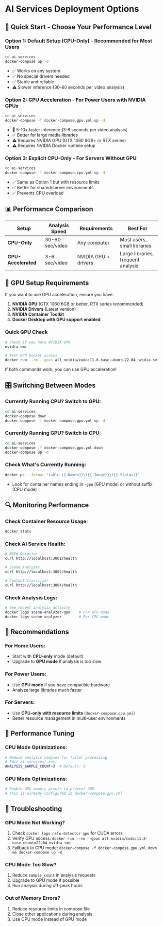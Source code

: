 # AI Services Deployment Options

## 🚀 Quick Start - Choose Your Performance Level

### Option 1: Default Setup (CPU-Only) - **Recommended for Most Users**
```bash
cd ai-services
docker-compose up -d
```
- ✅ Works on any system
- ✅ No special drivers needed
- ✅ Stable and reliable
- ⚠️ Slower inference (30-60 seconds per video analysis)

### Option 2: GPU Acceleration - **For Power Users with NVIDIA GPUs**
```bash
cd ai-services
docker-compose -f docker-compose.gpu.yml up -d
```
- 🚀 5-10x faster inference (3-6 seconds per video analysis)
- ✅ Better for large media libraries
- ⚠️ Requires NVIDIA GPU (GTX 1060 6GB+ or RTX series)
- ⚠️ Requires NVIDIA Docker runtime setup

### Option 3: Explicit CPU-Only - **For Servers Without GPU**
```bash
cd ai-services
docker-compose -f docker-compose.cpu.yml up -d
```
- ✅ Same as Option 1 but with resource limits
- ✅ Better for shared/server environments
- ✅ Prevents CPU overload

## 📊 Performance Comparison

| Setup | Analysis Speed | Requirements | Best For |
|-------|---------------|--------------|----------|
| **CPU-Only** | 30-60 sec/video | Any computer | Most users, small libraries |
| **GPU-Accelerated** | 3-6 sec/video | NVIDIA GPU + drivers | Large libraries, frequent analysis |

## 🔧 GPU Setup Requirements

If you want to use GPU acceleration, ensure you have:

1. **NVIDIA GPU** (GTX 1060 6GB or better, RTX series recommended)
2. **NVIDIA Drivers** (Latest version)
3. **NVIDIA Container Toolkit**
4. **Docker Desktop with GPU support enabled**

### Quick GPU Check
```bash
# Check if you have NVIDIA GPU
nvidia-smi

# Test GPU Docker access
docker run --rm --gpus all nvidia/cuda:11.8-base-ubuntu22.04 nvidia-smi
```

If both commands work, you can use GPU acceleration!

## 🎛️ Switching Between Modes

### Currently Running CPU? Switch to GPU:
```bash
cd ai-services
docker-compose down
docker-compose -f docker-compose.gpu.yml up -d
```

### Currently Running GPU? Switch to CPU:
```bash
cd ai-services
docker-compose -f docker-compose.gpu.yml down
docker-compose up -d
```

### Check What's Currently Running:
```bash
docker ps --format "table {{.Names}}\t{{.Image}}\t{{.Status}}"
```
- Look for container names ending in `-gpu` (GPU mode) or without suffix (CPU mode)

## 🔍 Monitoring Performance

### Check Container Resource Usage:
```bash
docker stats
```

### Check AI Service Health:
```bash
# NSFW Detector
curl http://localhost:3001/health

# Scene Analyzer  
curl http://localhost:3002/health

# Content Classifier
curl http://localhost:3004/health
```

### Check Analysis Logs:
```bash
# See recent analysis activity
docker logs scene-analyzer-gpu    # For GPU mode
docker logs scene-analyzer        # For CPU mode
```

## 🎯 Recommendations

### For Home Users:
- Start with **CPU-only** mode (default)
- Upgrade to **GPU mode** if analysis is too slow

### For Power Users:
- Use **GPU mode** if you have compatible hardware
- Analyze large libraries much faster

### For Servers:
- Use **CPU-only with resource limits** (`docker-compose.cpu.yml`)
- Better resource management in multi-user environments

## 🔧 Performance Tuning

### CPU Mode Optimizations:
```bash
# Reduce analysis samples for faster processing
# Edit ai-services/.env:
ANALYSIS_SAMPLE_COUNT=3  # Default: 5
```

### GPU Mode Optimizations:
```bash
# Enable GPU memory growth to prevent OOM
# This is already configured in docker-compose.gpu.yml
```

## 🚨 Troubleshooting

### GPU Mode Not Working?
1. Check `docker logs nsfw-detector-gpu` for CUDA errors
2. Verify GPU access: `docker run --rm --gpus all nvidia/cuda:11.8-base-ubuntu22.04 nvidia-smi`
3. Fallback to CPU mode: `docker-compose -f docker-compose.gpu.yml down && docker-compose up -d`

### CPU Mode Too Slow?
1. Reduce `sample_count` in analysis requests
2. Upgrade to GPU mode if possible
3. Run analysis during off-peak hours

### Out of Memory Errors?
1. Reduce resource limits in compose file
2. Close other applications during analysis
3. Use CPU mode instead of GPU mode